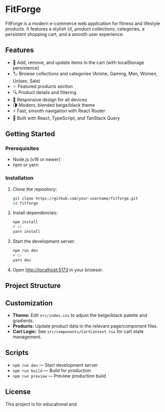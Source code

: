 # FitForge

FitForge is a modern e-commerce web application for fitness and lifestyle products. It features a stylish UI, product collections, categories, a persistent shopping cart, and a smooth user experience.

## Features

- 🛒 Add, remove, and update items in the cart (with localStorage persistence)
- 🏷️ Browse collections and categories (Anime, Gaming, Men, Women, Unisex, Sale)
- ✨ Featured products section
- 🔍 Product details and filtering
- 📱 Responsive design for all devices
- 🌗 Modern, blended beige/black theme
- ⚡ Fast, smooth navigation with React Router
- 🧪 Built with React, TypeScript, and TanStack Query

## Getting Started

### Prerequisites

- Node.js (v16 or newer)
- npm or yarn

### Installation

1. Clone the repository:
    ```sh
    git clone https://github.com/your-username/fitforge.git
    cd fitforge
    ```

2. Install dependencies:
    ```sh
    npm install
    # or
    yarn install
    ```

3. Start the development server:
    ```sh
    npm run dev
    # or
    yarn dev
    ```

4. Open [http://localhost:5173](http://localhost:5173) in your browser.

## Project Structure


## Customization

- **Theme:** Edit `src/index.css` to adjust the beige/black palette and gradients.
- **Products:** Update product data in the relevant page/component files.
- **Cart Logic:** See `src/components/CartContext.tsx` for cart state management.

## Scripts

- `npm run dev` — Start development server
- `npm run build` — Build for production
- `npm run preview` — Preview production build

## License

This project is for educational and